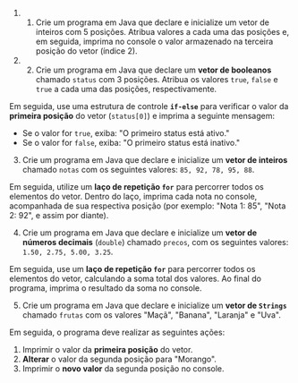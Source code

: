 1) 1) Crie um programa em Java que declare e inicialize um vetor de inteiros com 5 posições. Atribua valores a cada uma das posições e, em seguida, imprima no console o valor armazenado na terceira posição do vetor (índice 2).
2) 2) Crie um programa em Java que declare um **vetor de booleanos** chamado `status` com 3 posições. Atribua os valores `true`, `false` e `true` a cada uma das posições, respectivamente.

Em seguida, use uma estrutura de controle **`if-else`** para verificar o valor da **primeira posição** do vetor (`status[0]`) e imprima a seguinte mensagem:

* Se o valor for `true`, exiba: "O primeiro status está ativo."
* Se o valor for `false`, exiba: "O primeiro status está inativo."
3) Crie um programa em Java que declare e inicialize um **vetor de inteiros** chamado `notas` com os seguintes valores: `85, 92, 78, 95, 88`.

Em seguida, utilize um **laço de repetição `for`** para percorrer todos os elementos do vetor. Dentro do laço, imprima cada nota no console, acompanhada de sua respectiva posição (por exemplo: "Nota 1: 85", "Nota 2: 92", e assim por diante).

4) Crie um programa em Java que declare e inicialize um **vetor de números decimais** (`double`) chamado `precos`, com os seguintes valores: `1.50, 2.75, 5.00, 3.25`.

Em seguida, use um **laço de repetição `for`** para percorrer todos os elementos do vetor, calculando a soma total dos valores. Ao final do programa, imprima o resultado da soma no console.

5) Crie um programa em Java que declare e inicialize um **vetor de `Strings`** chamado `frutas` com os valores "Maçã", "Banana", "Laranja" e "Uva".

Em seguida, o programa deve realizar as seguintes ações:

1.  Imprimir o valor da **primeira posição** do vetor.
2.  **Alterar** o valor da segunda posição para "Morango".
3.  Imprimir o **novo valor** da segunda posição no console.
